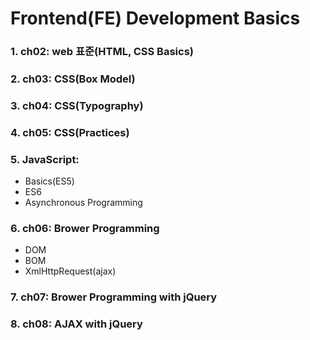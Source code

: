 # Frontend(FE) Development Basics

### 1. ch02: web 표준(HTML, CSS Basics)
### 2. ch03: CSS(Box Model)
### 3. ch04: CSS(Typography)
### 4. ch05: CSS(Practices)
### 5. JavaScript:
- Basics(ES5)
- ES6
- Asynchronous Programming

### 6. ch06: Brower Programming
- DOM
- BOM
- XmlHttpRequest(ajax)

### 7. ch07: Brower Programming with jQuery
### 8. ch08: AJAX with jQuery
